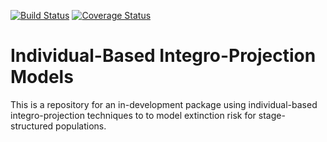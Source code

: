 [![Build Status](https://travis-ci.org/noamross/ibipm.svg)](https://travis-ci.org/noamross/ibipm)
[![Coverage Status](https://coveralls.io/repos/noamross/ibipm/badge.png?style=flat)](https://coveralls.io/r/noamross/ibipm)

# Individual-Based Integro-Projection Models

This is a repository for an in-development package using  individual-based 
integro-projection techniques to to model extinction risk for stage-structured
populations.
